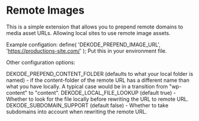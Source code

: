 # Remote Images

This is a simple extension that allows you to prepend remote domains to media asset URLs. Allowing local sites to use remote image assets.

Example configation: define( 'DEKODE_PREPEND_IMAGE_URL', 'https://productions-site.com/' );
Put this in your environment file.

Other configuration options:

DEKODE_PREPEND_CONTENT_FOLDER (defaults to what your local folder is named) - if the content-folder of the remote URL has a different name than what you have locally. A typical case would be in a transition from "wp-content" to "content".
DEKODE_LOCAL_FILE_LOOKUP (default true) - Whether to look for the file locally before rewriting the URL to remote URL.
DEKODE_SUBDOMAIN_SUPPORT (default false) - Whether to take subdomains into account when rewriting the remote URL.

